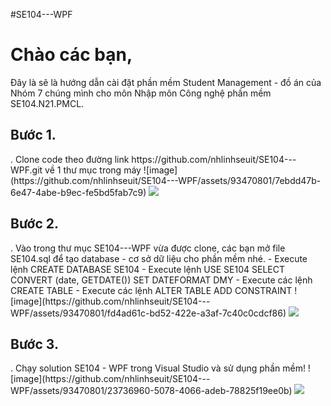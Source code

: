#SE104---WPF

<h1>Chào các bạn,</h1>
Đây là sẽ là hướng dẫn cài đặt phần mềm Student Management - đồ án của Nhóm 7 chúng mình cho môn Nhập môn Công nghệ phần mềm SE104.N21.PMCL.


<h2>Bước 1.</h2>. Clone code theo đường link https://github.com/nhlinhseuit/SE104---WPF.git về 1 thư mục trong máy
![image](https://github.com/nhlinhseuit/SE104---WPF/assets/93470801/7ebdd47b-6e47-4abe-b9ec-fe5bd5fab7c9)
<img src="https://github.com/nhlinhseuit/SE104---WPF/assets/93470801/7ebdd47b-6e47-4abe-b9ec-fe5bd5fab7c9">


<h2>Bước 2.</h2>. Vào trong thư mục SE104---WPF vừa được clone, các bạn mở file SE104.sql để tạo database - cơ sở dữ liệu cho phần mềm nhé.
- Execute lệnh CREATE DATABASE SE104
- Execute lệnh  USE SE104
                SELECT CONVERT (date, GETDATE())
                SET DATEFORMAT DMY
- Execute các lệnh CREATE TABLE
- Execute các lệnh ALTER TABLE ADD CONSTRAINT
  ![image](https://github.com/nhlinhseuit/SE104---WPF/assets/93470801/fd4ad61c-bd52-422e-a3af-7c40c0cdcf86)
<img src="https://github.com/nhlinhseuit/SE104---WPF/assets/93470801/fd4ad61c-bd52-422e-a3af-7c40c0cdcf86">

<h2>Bước 3.</h2>. Chạy solution SE104 - WPF trong Visual Studio và sử dụng phần mềm!
![image](https://github.com/nhlinhseuit/SE104---WPF/assets/93470801/23736960-5078-4066-adeb-78825f19ee0b)
<img src="https://github.com/nhlinhseuit/SE104---WPF/assets/93470801/23736960-5078-4066-adeb-78825f19ee0b">

